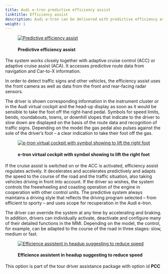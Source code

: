 ```yaml
---
title: Audi e-tron predictive efficiency assist
linktitle: Efficiency assist
description: Audi e-tron can be delivered with predictive efficiency assist. Predictive Efficiency assist helps the driver to drive preemptively and save energy. 
weight: 1
---
```

<!-- markdownlint-disable MD033 -->
<figure>
    <a href="https://media.electrichasgoneaudi.net/multimedia/models/e-tron/technology/drivingassistance/predictiveefficiencyassist/predictiveefficient.jpg">
        <img src="https://media.electrichasgoneaudi.net/multimedia/models/e-tron/technology/drivingassistance/predictiveefficiencyassist/predictiveefficients.jpg"
        alt="Predictive efficiency assist" title="Predictive efficiency assist">
    </a>
    <figcaption><h4>Predictive efficiency assist</h4></figcaption>
</figure>

The system works closely together with adaptive cruise control (ACC) or adaptive cruise assist (ACA). It accesses predictive route data from navigation and Car-to-X information.

In order to detect traffic signs and other vehicles, the efficiency assist uses the front camera as well as data from the front and rear-facing radar sensors.

The driver is shown corresponding information in the instrument cluster or in the Audi virtual cockpit and the head-up display as soon as it would be sensible to take the foot off the right-hand pedal. Symbols for speed limits, bends, roundabouts, towns, or downhill slopes that indicate to the driver to slow down are displayed on the basis of the route data and recognition of traffic signs. Depending on the model the gas pedal also pulses against the sole of the driver’s foot – a clear indication to take their foot off the gas.

<figure>
    <a href="https://media.electrichasgoneaudi.net/multimedia/models/e-tron/technology/drivingassistance/predictiveefficiencyassist/efficientsymboletron.jpg">
        <img src="https://media.electrichasgoneaudi.net/multimedia/models/e-tron/technology/drivingassistance/predictiveefficiencyassist/efficientsymboletrons.jpg"
        alt="e-tron virtual cockpit with symbol showing to lift the right foot" title="e-tron virtual cockpit with symbol showing to lift the right foot">
    </a>
    <figcaption><h4>e-tron virtual cockpit with symbol showing to lift the right foot</h4></figcaption>
</figure>

If the cruise assist is switched on or the ACC is activated, efficiency assist regulates actively. It decelerates and accelerates predictively and adapts the speed to the course of the road and the traffic situation, also taking vehicles driving in front into account. If the driver so wishes, the system controls the freewheeling and coasting operation of the engine in cooperation with other control units. The predictive system always maintains a driving style that reflects the driving program selected – from efficient to sporty – and uses scope for recuperation in the Audi e-tron.

The driver can override the system at any time by accelerating and braking. In addition, drivers can individually activate, deactivate and configure many of their detailed functions in the MMI. Depending on the model, the control, for example, can be adapted to the course of the road in three stages: slow, medium or fast.

<figure>
    <a href="https://media.electrichasgoneaudi.net/multimedia/models/e-tron/technology/drivingassistance/predictiveefficiencyassist/headup.jpg">
        <img src="https://media.electrichasgoneaudi.net/multimedia/models/e-tron/technology/drivingassistance/predictiveefficiencyassist/headups.jpg"
        alt="Efficience assistent in headup suggesting to reduce speed" title="Efficience assistent in headup suggesting to reduce speed">
    </a>
    <figcaption><h4>Efficience assistent in headup suggesting to reduce speed</h4></figcaption>
</figure>

This option is part of the tour driver assistance package with option id **PCC**

